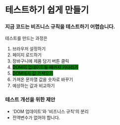 # 테스트하기 쉽게 만들기

### 지금 코드는 비즈니스 규칙을 테스트하기 어렵습니다.

테스트를 만드는 과정은

1. 브라우저 설정하기
2. 페이지 로드하기
3. 장바구니에 제품 담기 버튼 클릭
4. <mark style="background-color:green;">DOM이 업데이트될 때까지 기다리기</mark>
5. <mark style="background-color:green;">DOM에서 값 가져오기</mark>
6. 가져온 문자열 값을 숫자로 바꾸기
7. 예상하는 값과 비교하기



### 테스트 개선을 위한 제안

* 'DOM 업데이트'와 '비즈니스 규칙'의 분리
* 전역변수가 없어야 합니다.
